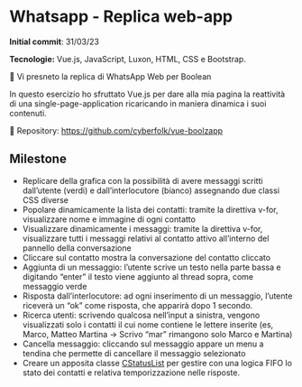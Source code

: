 # Whatsapp - Replica web-app

**Initial commit**: 31/03/23

**Tecnologie:** Vue.js, JavaScript, Luxon, HTML, CSS e Bootstrap.

💬 Vi presneto la replica di WhatsApp Web per Boolean

In questo esercizio ho sfruttato Vue.js per dare alla mia pagina la reattività di una single-page-application ricaricando in maniera dinamica i suoi contenuti.

🔗 Repository:
https://github.com/cyberfolk/vue-boolzapp

## Milestone

- Replicare della grafica con la possibilità di avere messaggi scritti dall’utente (verdi) e dall’interlocutore (bianco) assegnando due classi CSS diverse
- Popolare dinamicamente la lista dei contatti: tramite la direttiva v-for, visualizzare nome e immagine di ogni contatto
- Visualizzare dinamicamente i messaggi: tramite la direttiva v-for, visualizzare tutti i messaggi relativi al contatto attivo all’interno del pannello della conversazione
- Cliccare sul contatto mostra la conversazione del contatto cliccato
- Aggiunta di un messaggio: l’utente scrive un testo nella parte bassa e digitando “enter” il testo viene aggiunto al thread sopra, come messaggio verde
- Risposta dall’interlocutore: ad ogni inserimento di un messaggio, l’utente riceverà un “ok” come risposta, che apparirà dopo 1 secondo.
- Ricerca utenti: scrivendo qualcosa nell’input a sinistra, vengono visualizzati solo i contatti il cui nome contiene le lettere inserite (es, Marco, Matteo Martina -> Scrivo “mar” rimangono solo Marco e Martina)
- Cancella messaggio: cliccando sul messaggio appare un menu a tendina che permette di cancellare il messaggio selezionato
- Creare un apposita classe [CStatusList](/assets/js/Models/CStatusList.js) per gestire con una logica FIFO lo stato dei contatti e relativa temporizzazione nelle risposte.
